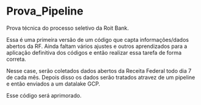 # Prova_Pipeline
Prova técnica do processo seletivo da Roit Bank.

Essa é uma primeira versão de um código que capta informações/dados abertos da RF. Ainda faltam vários ajustes e outros aprendizados para a aplicação definitiva dos códigos e então realizar essa tarefa de forma correta.

Nesse case, serão coletados dados abertos da Receita Federal todo dia 7 de cada mês. Depois disso os dados serão tratados atravez de um pipeline e então enviados a um datalake GCP.

Esse código será aprimorado.
